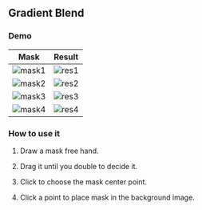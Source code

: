 ## Gradient Blend


### Demo

 Mask | Result
 ---- | ------
 ![mask1](https://github.com/liziniu/cvpr_2018_spring/blob/master/Gradient%20Blend/img/mask1.png) | ![res1](https://github.com/liziniu/cvpr_2018_spring/blob/master/Gradient%20Blend/img/res1.png) |
 ![mask2](https://github.com/liziniu/cvpr_2018_spring/blob/master/Gradient%20Blend/img/mask2.png) | ![res2](https://github.com/liziniu/cvpr_2018_spring/blob/master/Gradient%20Blend/img/res2.png) | 
 ![mask3](https://github.com/liziniu/cvpr_2018_spring/blob/master/Gradient%20Blend/img/mask3.png) | ![res3](https://github.com/liziniu/cvpr_2018_spring/blob/master/Gradient%20Blend/img/res3.png) | 
 ![mask4](https://github.com/liziniu/cvpr_2018_spring/blob/master/Gradient%20Blend/img/mask4.png) | ![res4](https://github.com/liziniu/cvpr_2018_spring/blob/master/Gradient%20Blend/img/res4.png)


### How to use it

1. Draw a mask free hand.

2. Drag it until you double to decide it.

3. Click to choose the mask center point.

4. Click a point to place mask in the background image. 
